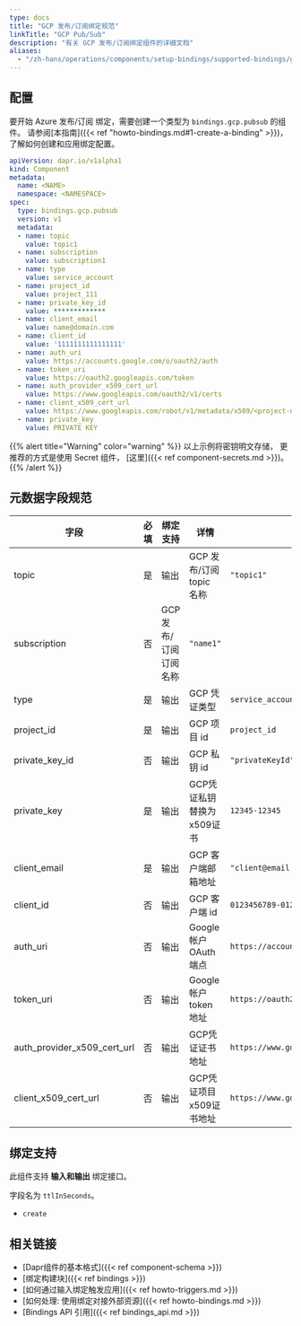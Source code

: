 ```yaml
---
type: docs
title: "GCP 发布/订阅绑定规范"
linkTitle: "GCP Pub/Sub"
description: "有关 GCP 发布/订阅绑定组件的详细文档"
aliases:
  - "/zh-hans/operations/components/setup-bindings/supported-bindings/gcppubsub/"
---
```


## 配置

要开始 Azure 发布/订阅 绑定，需要创建一个类型为 `bindings.gcp.pubsub` 的组件。 请参阅[本指南]({{< ref "howto-bindings.md#1-create-a-binding" >}})，了解如何创建和应用绑定配置。


```yaml
apiVersion: dapr.io/v1alpha1
kind: Component
metadata:
  name: <NAME>
  namespace: <NAMESPACE>
spec:
  type: bindings.gcp.pubsub
  version: v1
  metadata:
  - name: topic
    value: topic1
  - name: subscription
    value: subscription1
  - name: type
    value: service_account
  - name: project_id
    value: project_111
  - name: private_key_id
    value: *************
  - name: client_email
    value: name@domain.com
  - name: client_id
    value: '1111111111111111'
  - name: auth_uri
    value: https://accounts.google.com/o/oauth2/auth
  - name: token_uri
    value: https://oauth2.googleapis.com/token
  - name: auth_provider_x509_cert_url
    value: https://www.googleapis.com/oauth2/v1/certs
  - name: client_x509_cert_url
    value: https://www.googleapis.com/robot/v1/metadata/x509/<project-name>.iam.gserviceaccount.com
  - name: private_key
    value: PRIVATE KEY
```
{{% alert title="Warning" color="warning" %}}
以上示例将密钥明文存储， 更推荐的方式是使用 Secret 组件， [这里]({{< ref component-secrets.md >}})。
{{% /alert %}}

## 元数据字段规范

| 字段                              | 必填 | 绑定支持          | 详情                 | 示例                                                                                               |
| ------------------------------- |:--:| ------------- | ------------------ | ------------------------------------------------------------------------------------------------ |
| topic                           | 是  | 输出            | GCP 发布/订阅 topic 名称 | `"topic1"`                                                                                       |
| subscription                    | 否  | GCP 发布/订阅订阅名称 | `"name1"`          |                                                                                                  |
| type                            | 是  | 输出            | GCP 凭证类型           | `service_account`                                                                                |
| project_id                      | 是  | 输出            | GCP 项目 id          | `project_id`                                                                                     |
| private_key_id                | 否  | 输出            | GCP 私钥 id          | `"privateKeyId"`                                                                                 |
| private_key                     | 是  | 输出            | GCP凭证私钥 替换为x509证书  | `12345-12345`                                                                                    |
| client_email                    | 是  | 输出            | GCP 客户端邮箱地址        | `"client@email.com"`                                                                             |
| client_id                       | 否  | 输出            | GCP 客户端 id         | `0123456789-0123456789`                                                                          |
| auth_uri                        | 否  | 输出            | Google帐户 OAuth 端点  | `https://accounts.google.com/o/oauth2/auth`                                                      |
| token_uri                       | 否  | 输出            | Google帐户token地址    | `https://oauth2.googleapis.com/token`                                                            |
| auth_provider_x509_cert_url | 否  | 输出            | GCP凭证证书地址          | `https://www.googleapis.com/oauth2/v1/certs`                                                     |
| client_x509_cert_url          | 否  | 输出            | GCP凭证项目x509证书地址    | `https://www.googleapis.com/robot/v1/metadata/x509/<PROJECT_NAME>.iam.gserviceaccount.com` |

## 绑定支持

此组件支持 **输入和输出** 绑定接口。

字段名为 `ttlInSeconds`。

- `create`

## 相关链接

- [Dapr组件的基本格式]({{< ref component-schema >}})
- [绑定构建块]({{< ref bindings >}})
- [如何通过输入绑定触发应用]({{< ref howto-triggers.md >}})
- [如何处理: 使用绑定对接外部资源]({{< ref howto-bindings.md >}})
- [Bindings API 引用]({{< ref bindings_api.md >}})
